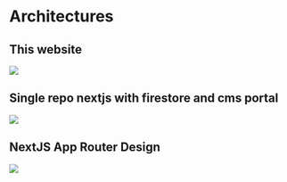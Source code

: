 # Architectures

## This website

![](/images/this-website.jpg)

## Single repo nextjs with firestore and cms portal

![](/images/nextjs-firestore.jpg)

## NextJS App Router Design

![](/images/nextjs-components.jpg)